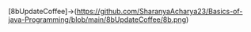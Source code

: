 [8bUpdateCoffee]->(https://github.com/SharanyaAcharya23/Basics-of-java-Programming/blob/main/8bUpdateCoffee/8b.png)
